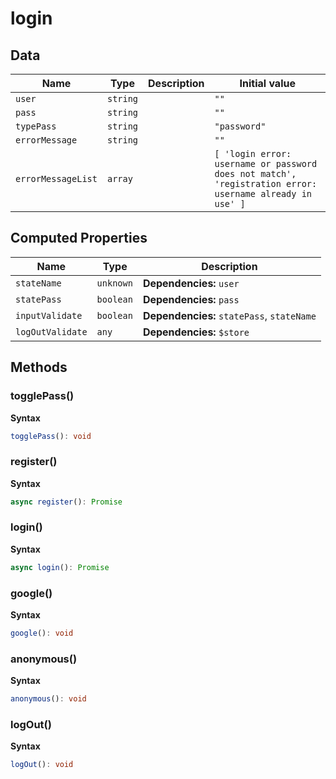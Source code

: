 # login

## Data

| Name               | Type     | Description | Initial value                                                                                           |
| ------------------ | -------- | ----------- | ------------------------------------------------------------------------------------------------------- |
| `user`             | `string` |             | `""`                                                                                                    |
| `pass`             | `string` |             | `""`                                                                                                    |
| `typePass`         | `string` |             | `"password"`                                                                                            |
| `errorMessage`     | `string` |             | `""`                                                                                                    |
| `errorMessageList` | `array`  |             | `[ 'login error: username or password does not match', 'registration error: username already in use' ]` |

## Computed Properties

| Name             | Type      | Description                                |
| ---------------- | --------- | ------------------------------------------ |
| `stateName`      | `unknown` | **Dependencies:** `user`                   |
| `statePass`      | `boolean` | **Dependencies:** `pass`                   |
| `inputValidate`  | `boolean` | **Dependencies:** `statePass`, `stateName` |
| `logOutValidate` | `any`     | **Dependencies:** `$store`                 |

## Methods

### togglePass()

**Syntax**

```typescript
togglePass(): void
```

### register()

**Syntax**

```typescript
async register(): Promise
```

### login()

**Syntax**

```typescript
async login(): Promise
```

### google()

**Syntax**

```typescript
google(): void
```

### anonymous()

**Syntax**

```typescript
anonymous(): void
```

### logOut()

**Syntax**

```typescript
logOut(): void
```

